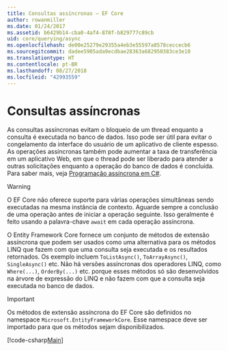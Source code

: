 ```yaml
---
title: Consultas assíncronas – EF Core
author: rowanmiller
ms.date: 01/24/2017
ms.assetid: b6429b14-cba0-4af4-878f-b829777c89cb
uid: core/querying/async
ms.openlocfilehash: de00e25279e29355a4eb3e55597a8578ceccecb6
ms.sourcegitcommit: dadee5905ada9ecdbae28363a682950383ce3e10
ms.translationtype: HT
ms.contentlocale: pt-BR
ms.lasthandoff: 08/27/2018
ms.locfileid: "42993559"
---
```

# <a name="asynchronous-queries"></a>Consultas assíncronas

As consultas assíncronas evitam o bloqueio de um thread enquanto a consulta é executada no banco de dados. Isso pode ser útil para evitar o congelamento da interface do usuário de um aplicativo de cliente espesso. As operações assíncronas também pode aumentar a taxa de transferência em um aplicativo Web, em que o thread pode ser liberado para atender a outras solicitações enquanto a operação do banco de dados é concluída. Para saber mais, veja [Programação assíncrona em C#](https://docs.microsoft.com/dotnet/csharp/async).

> [!WARNING]  
> O EF Core não oferece suporte para várias operações simultâneas sendo executadas na mesma instância de contexto. Aguarde sempre a conclusão de uma operação antes de iniciar a operação seguinte. Isso geralmente é feito usando a palavra-chave `await` em cada operação assíncrona.

O Entity Framework Core fornece um conjunto de métodos de extensão assíncrona que podem ser usados como uma alternativa para os métodos LINQ que fazem com que uma consulta seja executada e os resultados retornados. Os exemplo incluem `ToListAsync()`, `ToArrayAsync()`, `SingleAsync()` etc. Não há versões assíncronas dos operadores LINQ, como `Where(...)`, `OrderBy(...)` etc. porque esses métodos só são desenvolvidos na árvore de expressão do LINQ e não fazem com que a consulta seja executada no banco de dados.

> [!IMPORTANT]  
> Os métodos de extensão assíncrona do EF Core são definidos no namespace `Microsoft.EntityFrameworkCore`. Esse namespace deve ser importado para que os métodos sejam disponibilizados.

[!code-csharp[Main](../../../samples/core/Querying/Querying/Async/Sample.cs#Sample)]
